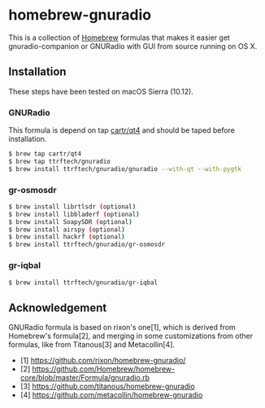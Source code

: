 # homebrew-gnuradio

This is a collection of [Homebrew](https://github.com/mxcl/homebrew) formulas that makes it easier get gnuradio-companion or GNURadio with GUI from source running on OS X. 

## Installation

These steps have been tested on macOS Sierra (10.12).

### GNURadio

This formula is depend on tap [cartr/qt4](https://github.com/cartr/homebrew-qt4) and should be taped before installation.

```bash
$ brew tap cartr/qt4
$ brew tap ttrftech/gnuradio
$ brew install ttrftech/gnuradio/gnuradio --with-qt --with-pygtk
```

### gr-osmosdr

```bash
$ brew install librtlsdr (optional)
$ brew install libbladerf (optional)
$ brew install SoapySDR (optional)
$ brew install airspy (optional)
$ brew install hackrf (optional)
$ brew install ttrftech/gnuradio/gr-osmosdr
```

### gr-iqbal

```bash
$ brew install ttrftech/gnuradio/gr-iqbal
```



## Acknowledgement

GNURadio formula is based on rixon's one[1], which is derived from Homebrew's formula[2], and merging in some customizations from other formulas, like from Titanous[3] and Metacollin[4].

- [1] https://github.com/rixon/homebrew-gnuradio/
- [2] https://github.com/Homebrew/homebrew-core/blob/master/Formula/gnuradio.rb
- [3] https://github.com/titanous/homebrew-gnuradio
- [4] https://github.com/metacollin/homebrew-gnuradio
